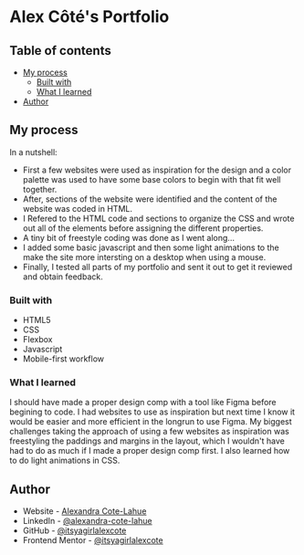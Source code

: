 # Alex Côté's Portfolio

## Table of contents

- [My process](#my-process)
  - [Built with](#built-with)
  - [What I learned](#what-i-learned)
- [Author](#author)

## My process

In a nutshell:
- First a few websites were used as inspiration for the design and a color palette was used to have some base colors to begin with that fit well together. 
- After, sections of the website were identified and the content of the website was coded in HTML. 
- I Refered to the HTML code and sections to organize the CSS and wrote out all of the elements before assigning the different properties. 
- A tiny bit of freestyle coding was done as I went along...
- I added some basic javascript and then some light animations to the make the site more intersting on a desktop when using a mouse. 
- Finally, I tested all parts of my portfolio and sent it out to get it reviewed and obtain feedback. 

### Built with

- HTML5
- CSS
- Flexbox
- Javascript
- Mobile-first workflow

### What I learned

I should have made a proper design comp with a tool like Figma before begining to code. I had websites to use as inspiration but next time I know it would be easier and more efficient in the longrun to use Figma. My biggest challenges taking the approach of using a few websites as inspiration was freestyling the paddings and margins in the layout, which I wouldn't have had to do as much if I made a proper design comp first. 
I also learned how to do light animations in CSS.

## Author

- Website - [Alexandra Cote-Lahue](https://itsyagirlalexcote.github.io/portfolio/)
- LinkedIn - [@alexandra-cote-lahue](https://www.linkedin.com/in/alexandra-cote-lahue/)
- GitHub - [@itsyagirlalexcote](https://github.com/itsyagirlalexcote)
- Frontend Mentor - [@itsyagirlalexcote](https://www.frontendmentor.io/profile/itsyagirlalexcote)

